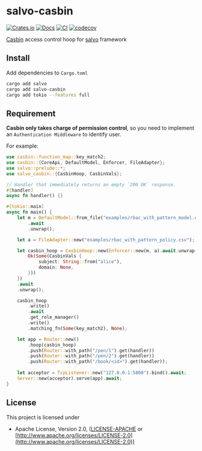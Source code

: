 # salvo-casbin

[![Crates.io](https://img.shields.io/crates/d/salvo-casbin)](https://crates.io/crates/salvo-casbin)
[![Docs](https://docs.rs/salvo-casbin/badge.svg)](https://docs.rs/salvo-casbin)
[![CI](https://github.com/casbin-rs/salvo-casbin/actions/workflows/ci.yml/badge.svg)](https://github.com/casbin-rs/salvo-casbin/actions/workflows/ci.yml)
[![codecov](https://codecov.io/gh/casbin-rs/salvo-casbin/branch/master/graph/badge.svg)](https://codecov.io/gh/casbin-rs/salvo-casbin)

[Casbin](https://github.com/casbin/casbin-rs) access control hoop for [salvo](https://github.com/salvo/salvo) framework

## Install

Add dependencies to `Cargo.toml`

```bash
cargo add salvo
cargo add salvo-casbin
cargo add tokio --features full
```

## Requirement

**Casbin only takes charge of permission control**, so you need to implement an `Authentication Middleware` to identify user.

For example:
```rust
use casbin::function_map::key_match2;
use casbin::{CoreApi, DefaultModel, Enforcer, FileAdapter};
use salvo::prelude::*;
use salvo_casbin::{CasbinHoop, CasbinVals};

// Handler that immediately returns an empty `200 OK` response.
#[handler]
async fn handler() {}

#[tokio::main]
async fn main() {
    let m = DefaultModel::from_file("examples/rbac_with_pattern_model.conf")
        .await
        .unwrap();

    let a = FileAdapter::new("examples/rbac_with_pattern_policy.csv");

    let casbin_hoop = CasbinHoop::new(Enforcer::new(m, a).await.unwrap(), |_req, _depot| {
        Ok(Some(CasbinVals {
            subject: String::from("alice"),
            domain: None,
        }))
    })
    .await
    .unwrap();

    casbin_hoop
        .write()
        .await
        .get_role_manager()
        .write()
        .matching_fn(Some(key_match2), None);

    let app = Router::new()
        .hoop(casbin_hoop)
        .push(Router::with_path("/pen/1").get(handler))
        .push(Router::with_path("/pen/2").get(handler))
        .push(Router::with_path("/book/<id>").get(handler));
    
    let acceptor = TcpListener::new("127.0.0.1:5800").bind().await;
    Server::new(acceptor).serve(app).await;
}
```

## License

This project is licensed under

* Apache License, Version 2.0, ([LICENSE-APACHE](LICENSE-APACHE) or [http://www.apache.org/licenses/LICENSE-2.0](http://www.apache.org/licenses/LICENSE-2.0))
